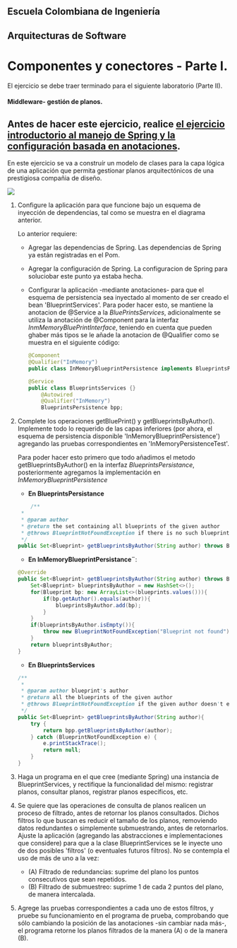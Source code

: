 ## Escuela Colombiana de Ingeniería

## Arquitecturas de Software

# Componentes y conectores - Parte I.

El ejercicio se debe traer terminado para el siguiente laboratorio (Parte II).

#### Middleware- gestión de planos.


## Antes de hacer este ejercicio, realice [el ejercicio introductorio al manejo de Spring y la configuración basada en anotaciones](https://github.com/ARSW-ECI/Spring_LightweightCont_Annotation-DI_Example).

En este ejercicio se va a construír un modelo de clases para la capa lógica de una aplicación que permita gestionar planos arquitectónicos de una prestigiosa compañia de diseño. 

![](img/ClassDiagram1.png)

1. Configure la aplicación para que funcione bajo un esquema de inyección de dependencias, tal como se muestra en el diagrama anterior.


	Lo anterior requiere:

	* Agregar las dependencias de Spring.
		Las dependencias de Spring ya están registradas en el Pom.
	* Agregar la configuración de Spring.
		La configuracion de Spring para soluciobar este punto ya estaba hecha.
	* Configurar la aplicación -mediante anotaciones- para que el esquema de persistencia sea inyectado al momento de ser creado el bean 'BlueprintServices'.
		Para poder hacer esto, se mantiene la anotacion de @Service a la *BluePrintsServices*, adicionalmente se utiliza la anotación de @Component para la interfaz *InmMemoryBluePrintInterface*, teniendo en cuenta que pueden ghaber más tipos se le añade la anotacion de @Qualifier como se muestra en el siguiente código: 

		```java
		@Component
		@Qualifier("InMemory")
		public class InMemoryBlueprintPersistence implements BlueprintsPersistence{}
		```
		```java
		@Service
		public class BlueprintsServices {}
    		@Autowired
    		@Qualifier("InMemory")
    		BlueprintsPersistence bpp;
		```

2. Complete los operaciones getBluePrint() y getBlueprintsByAuthor(). Implemente todo lo requerido de las capas inferiores (por ahora, el esquema de persistencia disponible 'InMemoryBlueprintPersistence') agregando las pruebas correspondientes en 'InMemoryPersistenceTest'.
	
	Para poder hacer esto primero que todo añadimos el metodo getBlueprintsByAuthor() en la interfaz *BlueprintsPersistance*, posteriormente agregamos la implementación en *InMemoryBlueprintPersistence*

	- **En BlueprintsPersistance**
	```java
		/**
     * 
     * @param author
     * @return the set containing all blueprints of the given author
     * @throws BlueprintNotFoundException if there is no such blueprint
     */
    public Set<Blueprint> getBlueprintsByAuthor(String author) throws BlueprintNotFoundException;
	```

	- **En InMemoryBlueprintPersistance¨**:
	```java
	@Override
    public Set<Blueprint> getBlueprintsByAuthor(String author) throws BlueprintNotFoundException {
        Set<Blueprint> blueprintsByAuthor = new HashSet<>();
        for(Blueprint bp: new ArrayList<>(blueprints.values())){
            if(bp.getAuthor().equals(author)){
                blueprintsByAuthor.add(bp);
            }
        }
        if(blueprintsByAuthor.isEmpty()){
            throw new BlueprintNotFoundException("Blueprint not found");
        }
        return blueprintsByAuthor;
    }
	```

	- **En BlueprintsServices**
	```java
	/**
     * 
     * @param author blueprint's author
     * @return all the blueprints of the given author
     * @throws BlueprintNotFoundException if the given author doesn't exist
     */
    public Set<Blueprint> getBlueprintsByAuthor(String author){
        try {
            return bpp.getBlueprintsByAuthor(author);
        } catch (BlueprintNotFoundException e) {
            e.printStackTrace();
            return null;
        }
    }
	```

3. Haga un programa en el que cree (mediante Spring) una instancia de BlueprintServices, y rectifique la funcionalidad del mismo: registrar planos, consultar planos, registrar planos específicos, etc.

4. Se quiere que las operaciones de consulta de planos realicen un proceso de filtrado, antes de retornar los planos consultados. Dichos filtros lo que buscan es reducir el tamaño de los planos, removiendo datos redundantes o simplemente submuestrando, antes de retornarlos. Ajuste la aplicación (agregando las abstracciones e implementaciones que considere) para que a la clase BlueprintServices se le inyecte uno de dos posibles 'filtros' (o eventuales futuros filtros). No se contempla el uso de más de uno a la vez:
	* (A) Filtrado de redundancias: suprime del plano los puntos consecutivos que sean repetidos.
	* (B) Filtrado de submuestreo: suprime 1 de cada 2 puntos del plano, de manera intercalada.

5. Agrege las pruebas correspondientes a cada uno de estos filtros, y pruebe su funcionamiento en el programa de prueba, comprobando que sólo cambiando la posición de las anotaciones -sin cambiar nada más-, el programa retorne los planos filtrados de la manera (A) o de la manera (B). 

